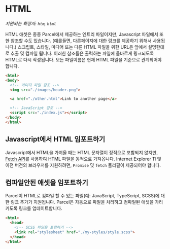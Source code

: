 # HTML

_지원되는 확장자: `htm`, `html`_

HTML 애셋은 종종 Parcel에서 제공하는 엔트리 파일이지만, Javascript 파일에서 또한 참조할 수도 있습니다. (예를들면, 다른페이지에 대한 링크를 제공하기 위해서 사용됩니다.) 스크립트, 스타일, 미디어 또는 다른 HTML 파일을 위한 URL은 앞에서 설명한대로 추출 및 컴파일 됩니다. 이러한 참조들은 출력하는 파일에 올바르게 링크되도록 HTML로 다시 작성됩니다. 모든 파일이름은 현재 HTML 파일을 기준으로 관계되어야 합니다.

```html
<html>
<body>
  <!-- 이미지 파일 참조 -->
  <img src="./images/header.png">

  <a href="./other.html">Link to another page</a>

  <!-- JavaScript 참조 -->
  <script src="./index.js"></script>
</body>
</html>
```

## Javascript에서 HTML 임포트하기

Javascript에서 HTML을 가져올 때는 HTML 문자열이 정적으로 포함되지 않지만, [Fetch API](https://developer.mozilla.org/en-US/docs/Web/API/Fetch_API)를 사용하여 HTML 파일을 동적으로 가져옵니다. Internet Explorer 11 및 이전 버전의 브라우저를 지원하려면, `Promise` 및 `fetch` 폴리필이 제공되어야 합니다.

## 컴파일안된 애셋을 임포트하기

Parcel이 HTML로 컴파일 할 수 있는 파일(예: JavaScript, TypeScript, SCSS)에 대한 링크 추가가 지원됩니다. Parcel은 자동으로 파일을 처리하고 컴파일된 애셋을 가리키도록 링크를 업데이트합니다.

```html
<html>
  <head>
    <!-- SCSS 파일을 포함하기 -->
    <link rel="stylesheet" href="./my-styles/style.scss">
  </head>
</html>
```

